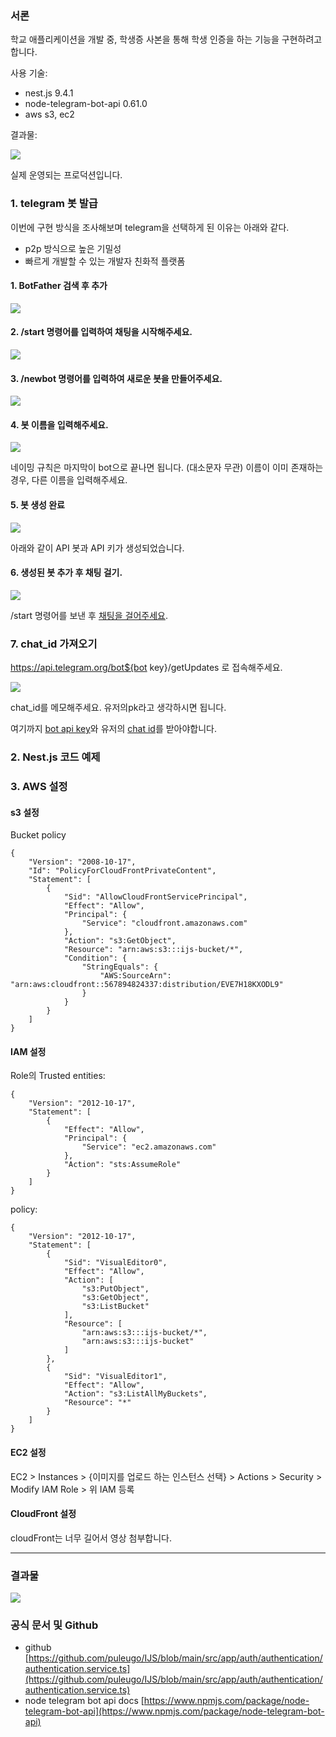 ### 서론

학교 애플리케이션을 개발 중, 학생증 사본을 통해 학생 인증을 하는 기능을 구현하려고 합니다.

사용 기술:

* nest.js 9.4.1
* node-telegram-bot-api 0.61.0
* aws s3, ec2

결과물:

![](https://blog.kakaocdn.net/dn/m1OAI/btsoypn4hN8/dw0uXqYUqmPScOwk5mipk1/img.png)

실제 운영되는 프로덕션입니다.

### 1\. telegram 봇 발급

이번에 구현 방식을 조사해보며 telegram을 선택하게 된 이유는 아래와 같다.

* p2p 방식으로 높은 기밀성
* 빠르게 개발할 수 있는 개발자 친화적 플랫폼

#### 1\. BotFather 검색 후 추가

![](https://blog.kakaocdn.net/dn/SbJfR/btsoyXdK6p3/irx0bdcaW9EjCP0KQ7ghO0/img.png)

#### 2\. /start 명령어를 입력하여 채팅을 시작해주세요.

![](https://blog.kakaocdn.net/dn/bvSQzy/btsov5EFACt/tRlYFP7SeidTIx6bR0ncvk/img.png)

#### 3\. /newbot 명령어를 입력하여 새로운 봇을 만들어주세요.

![](https://blog.kakaocdn.net/dn/tJ3KU/btsoxaLYe58/sT8h4BMAKDOspeUbKb8LH0/img.png)

#### 4\. 봇 이름을 입력해주세요.

![](https://blog.kakaocdn.net/dn/xPLW6/btsowbx49Cv/8rYgDlIelRWIHzFJjkh8K0/img.png)

네이밍 규칙은 마지막이 bot으로 끝나면 됩니다. (대소문자 무관) 이름이 이미 존재하는 경우, 다른 이름을 입력해주세요.

#### 5\. 봇 생성 완료

![](https://blog.kakaocdn.net/dn/cL2ujq/btsowsTR5JS/gucydDXZHsWBFtbxyG9rjK/img.png)

아래와 같이 API 봇과 API 키가 생성되었습니다.

#### 6\. 생성된 봇 추가 후 채팅 걸기.

![](https://blog.kakaocdn.net/dn/J4KR9/btsoyWlDDNq/M9KKJD2kHaP0GZDIFV9vAK/img.png)

/start 명령어를 보낸 후 <u>채팅을 걸어주세요</u>.

### 7\. chat\_id 가져오기

https://api.telegram.org/bot${bot key}/getUpdates 로 접속해주세요.

![](https://blog.kakaocdn.net/dn/bYoDsc/btsoxGX6rQJ/PZtM2v8cYQCVqjpGkUwWY1/img.png)

chat\_id를 메모해주세요. 유저의pk라고 생각하시면 됩니다.

여기까지 <u>bot api key</u>와 유저의 <u>chat id</u>를 받아야합니다.

### 2\. Nest.js 코드 예제

### 3\. AWS 설정

#### s3 설정

Bucket policy

```
{
    "Version": "2008-10-17",
    "Id": "PolicyForCloudFrontPrivateContent",
    "Statement": [
        {
            "Sid": "AllowCloudFrontServicePrincipal",
            "Effect": "Allow",
            "Principal": {
                "Service": "cloudfront.amazonaws.com"
            },
            "Action": "s3:GetObject",
            "Resource": "arn:aws:s3:::ijs-bucket/*",
            "Condition": {
                "StringEquals": {
                    "AWS:SourceArn": "arn:aws:cloudfront::567894824337:distribution/EVE7H18KXODL9"
                }
            }
        }
    ]
}
```

#### IAM 설정

Role의 Trusted entities:

```
{
    "Version": "2012-10-17",
    "Statement": [
        {
            "Effect": "Allow",
            "Principal": {
                "Service": "ec2.amazonaws.com"
            },
            "Action": "sts:AssumeRole"
        }
    ]
}
```

policy:

```
{
	"Version": "2012-10-17",
	"Statement": [
		{
			"Sid": "VisualEditor0",
			"Effect": "Allow",
			"Action": [
				"s3:PutObject",
				"s3:GetObject",
				"s3:ListBucket"
			],
			"Resource": [
				"arn:aws:s3:::ijs-bucket/*",
				"arn:aws:s3:::ijs-bucket"
			]
		},
		{
			"Sid": "VisualEditor1",
			"Effect": "Allow",
			"Action": "s3:ListAllMyBuckets",
			"Resource": "*"
		}
	]
}
```

#### EC2 설정

EC2 > Instances > {이미지를 업로드 하는 인스턴스 선택} > Actions > Security > Modify IAM Role > 위 IAM 등록

#### CloudFront 설정

cloudFront는 너무 길어서 영상 첨부합니다.

---

### 결과물

![](https://blog.kakaocdn.net/dn/m1OAI/btsoypn4hN8/dw0uXqYUqmPScOwk5mipk1/img.png)

### 공식 문서 및 Github

* github [https://github.com/puleugo/IJS/blob/main/src/app/auth/authentication/authentication.service.ts](https://github.com/puleugo/IJS/blob/main/src/app/auth/authentication/authentication.service.ts)
* node telegram bot api docs [https://www.npmjs.com/package/node-telegram-bot-api](https://www.npmjs.com/package/node-telegram-bot-api)